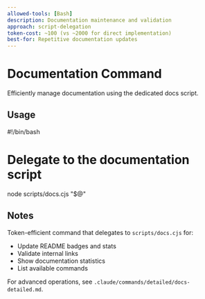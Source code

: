 ```yaml
---
allowed-tools: [Bash]
description: Documentation maintenance and validation
approach: script-delegation
token-cost: ~100 (vs ~2000 for direct implementation)
best-for: Repetitive documentation updates
---
```


# Documentation Command

Efficiently manage documentation using the dedicated docs script.

## Usage

<bash>
#!/bin/bash

# Delegate to the documentation script

node scripts/docs.cjs "$@"
</bash>

## Notes

Token-efficient command that delegates to `scripts/docs.cjs` for:

- Update README badges and stats
- Validate internal links
- Show documentation statistics
- List available commands

For advanced operations, see `.claude/commands/detailed/docs-detailed.md`.
